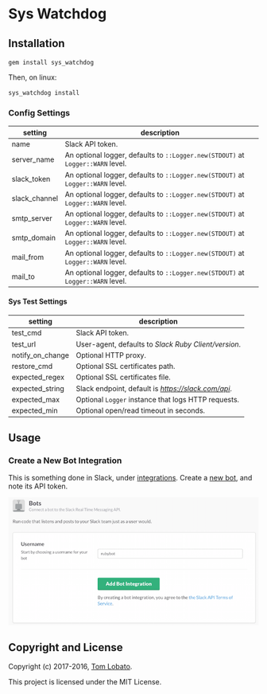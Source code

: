 
Sys Watchdog
=================

## Installation

```
gem install sys_watchdog
```

Then, on linux:  

```
sys_watchdog install
```

### Config Settings

setting      | description
-------------|-------------------------------------------------------------------------------------------------
name         | Slack API token.
server_name  | An optional logger, defaults to `::Logger.new(STDOUT)` at `Logger::WARN` level.
slack_token  | An optional logger, defaults to `::Logger.new(STDOUT)` at `Logger::WARN` level.
slack_channel| An optional logger, defaults to `::Logger.new(STDOUT)` at `Logger::WARN` level.
smtp_server  | An optional logger, defaults to `::Logger.new(STDOUT)` at `Logger::WARN` level.
smtp_domain  | An optional logger, defaults to `::Logger.new(STDOUT)` at `Logger::WARN` level.
mail_from    | An optional logger, defaults to `::Logger.new(STDOUT)` at `Logger::WARN` level.
mail_to      | An optional logger, defaults to `::Logger.new(STDOUT)` at `Logger::WARN` level.

#### Sys Test Settings

setting           | description
------------------|-------------------------------------------------------------------------------------------
test_cmd          | Slack API token.
test_url          | User-agent, defaults to _Slack Ruby Client/version_.
notify_on_change  | Optional HTTP proxy.
restore_cmd       | Optional SSL certificates path.
expected_regex    | Optional SSL certificates file.
expected_string   | Slack endpoint, default is _https://slack.com/api_.
expected_max      | Optional `Logger` instance that logs HTTP requests.
expected_min      | Optional open/read timeout in seconds.

## Usage

### Create a New Bot Integration

This is something done in Slack, under [integrations](https://my.slack.com/services). Create a [new bot](https://my.slack.com/services/new/bot), and note its API token.

![](screenshots/register-bot.png)

## Copyright and License

Copyright (c) 2017-2016, [Tom Lobato](https://github.com/tomlobato).

This project is licensed under the MIT License.
